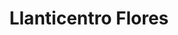 ---
title: "Llanticentro Flores"
url: /san-pedro-sula/llanticentro-flores/
shop: piezas de automóviles
---